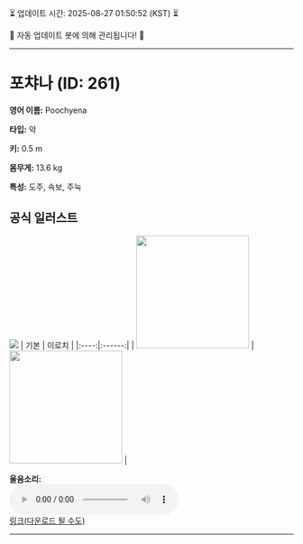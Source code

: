 
⏳ 업데이트 시간: 2025-08-27 01:50:52 (KST) ⏳

🤖 자동 업데이트 봇에 의해 관리됩니다! 🤖

---

# 포챠나 (ID: 261)
**영어 이름:** Poochyena

**타입:** 악

**키:** 0.5 m

**몸무게:** 13.6 kg

**특성:** 도주, 속보, 주눅

## 공식 일러스트
![](https://raw.githubusercontent.com/PokeAPI/sprites/master/sprites/pokemon/other/official-artwork/261.png)
| 기본 | 이로치 |
|:----:|:------:|
| <img src="http://play.pokemonshowdown.com/sprites/ani/poochyena.gif" width="200"> | <img src="http://play.pokemonshowdown.com/sprites/ani-shiny/poochyena.gif" width="200"> |

**울음소리:**<br><audio controls src="https://raw.githubusercontent.com/PokeAPI/cries/main/cries/pokemon/latest/261.ogg"></audio><br> [링크(다운로드 될 수도)](https://raw.githubusercontent.com/PokeAPI/cries/main/cries/pokemon/latest/261.ogg)


---
